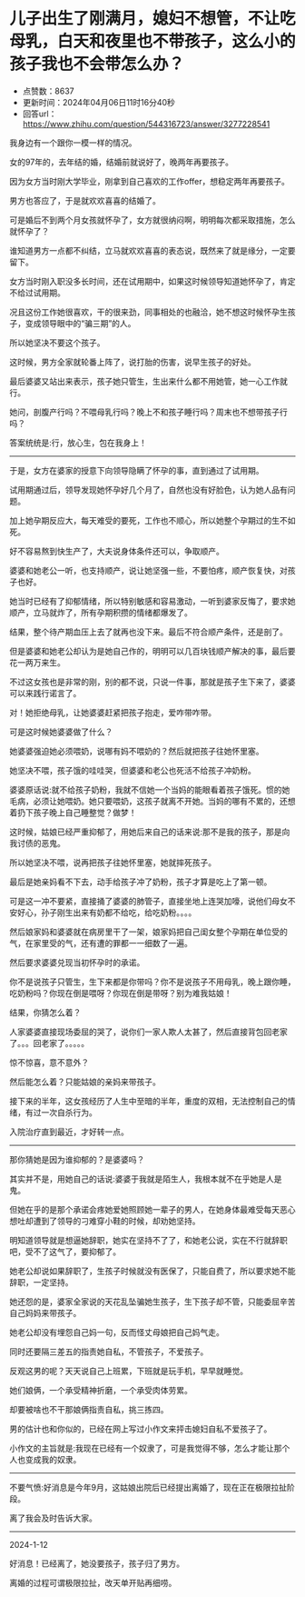 # 儿子出生了刚满月，媳妇不想管，不让吃母乳，白天和夜里也不带孩子，这么小的孩子我也不会带怎么办？
- 点赞数：8637
- 更新时间：2024年04月06日11时16分40秒
- 回答url：https://www.zhihu.com/question/544316723/answer/3277228541
<body>
 <p data-pid="J7yGkYEG">我身边有一个跟你一模一样的情况。</p>
 <p data-pid="58GCDIYT">女的97年的，去年结的婚，结婚前就说好了，晚两年再要孩子。</p>
 <p data-pid="MTpqYd6k">因为女方当时刚大学毕业，刚拿到自己喜欢的工作offer，想稳定两年再要孩子。</p>
 <p data-pid="Q0M2oyFA">男方也答应了，于是就欢欢喜喜的结婚了。</p>
 <p data-pid="rL-Jq2TM">可是婚后不到两个月女孩就怀孕了，女方就很纳闷啊，明明每次都采取措施，怎么就怀孕了？</p>
 <p data-pid="Qzr-c17s">谁知道男方一点都不纠结，立马就欢欢喜喜的表态说，既然来了就是缘分，一定要留下。</p>
 <p data-pid="_QPSt9lD">女方当时刚入职没多长时间，还在试用期中，如果这时候领导知道她怀孕了，肯定不给过试用期。</p>
 <p data-pid="we4ppzBk">况且这份工作她很喜欢，干的很来劲，同事相处的也融洽，她不想这时候怀孕生孩子，变成领导眼中的“骗三期”的人。</p>
 <p data-pid="_6jewAiz">所以她坚决不要这个孩子。</p>
 <p data-pid="CrB4u4qc">这时候，男方全家就轮番上阵了，说打胎的伤害，说早生孩子的好处。</p>
 <p data-pid="l-6V8X4v">最后婆婆又站出来表示，孩子她只管生，生出来什么都不用她管，她一心工作就行。</p>
 <p data-pid="z_MUzmjS">她问，剖腹产行吗？不喂母乳行吗？晚上不和孩子睡行吗？周末也不想带孩子行吗？</p>
 <p data-pid="6f3YPpdr">答案统统是:行，放心生，包在我身上！</p>
 <hr>
 <p data-pid="Wpd_LnhO">于是，女方在婆家的授意下向领导隐瞒了怀孕的事，直到通过了试用期。</p>
 <p data-pid="z2kd7lC8">试用期通过后，领导发现她怀孕好几个月了，自然也没有好脸色，认为她人品有问题。</p>
 <p data-pid="LdgAfm6g">加上她孕期反应大，每天难受的要死，工作也不顺心，所以她整个孕期过的生不如死。</p>
 <p data-pid="jvGTMNW9">好不容易熬到快生产了，大夫说身体条件还可以，争取顺产。</p>
 <p data-pid="x-nnhZHq">婆婆和她老公一听，也支持顺产，说让她坚强一些，不要怕疼，顺产恢复快，对孩子也好。</p>
 <p data-pid="E91uak4F">她当时已经有了抑郁情绪，所以特别敏感和容易激动，一听到婆家反悔了，要求她顺产，立马就炸了，所有孕期积攒的情绪都爆发了。</p>
 <p data-pid="4u8eocPH">结果，整个待产期血压上去了就再也没下来。最后不符合顺产条件，还是剖了。</p>
 <p data-pid="jYfb2CKF">但是婆婆和她老公却认为是她自己作的，明明可以几百块钱顺产解决的事，最后要花一两万来生。</p>
 <p data-pid="J33r_awY">不过这女孩也是非常的刚，别的都不说，只说一件事，那就是孩子生下来了，婆婆可以来践行诺言了。</p>
 <p data-pid="CSCAz3fH">对！她拒绝母乳，让她婆婆赶紧把孩子抱走，爱咋带咋带。</p>
 <p data-pid="qpKXv0lq">可是这时候她婆婆做了什么？</p>
 <p data-pid="_1BHhiwt">她婆婆强迫她必须喂奶，说哪有妈不喂奶的？然后就把孩子往她怀里塞。</p>
 <p data-pid="kYEbWTaJ">她坚决不喂，孩子饿的哇哇哭，但婆婆和老公也死活不给孩子冲奶粉。</p>
 <p data-pid="CfO1r88_">婆婆原话说:就不给孩子奶粉，我就不信她一个当妈的能眼看着孩子饿死。惯的她毛病，必须让她喂奶。她只要喂奶，这孩子就离不开她。当妈的哪有不累的，还想着扔下孩子晚上自己睡整觉？做梦！</p>
 <p data-pid="71s2g3xp">这时候，姑娘已经严重抑郁了，用她后来自己的话来说:那不是我的孩子，那是向我讨债的恶鬼。</p>
 <p data-pid="itJiICql">所以她坚决不喂，说再把孩子往她怀里塞，她就摔死孩子。</p>
 <p data-pid="Oh7y6VDH">最后是她亲妈看不下去，动手给孩子冲了奶粉，孩子才算是吃上了第一顿。</p>
 <p data-pid="VMz-D9wP">可是这一冲不要紧，直接捅了婆婆的肺管子，直接坐地上连哭加嚎，说他们母女不安好心，孙子刚生出来有奶都不给吃，给吃奶粉。。。。</p>
 <p data-pid="ZsHC33su">然后娘家妈和婆婆就在病房里干了一架，娘家妈把自己闺女整个孕期在单位受的气，在家里受的气，还有遭的罪都一一细数了一遍。</p>
 <p data-pid="pwATMF4s">然后要求婆婆兑现当初怀孕时的承诺。</p>
 <p data-pid="dz5kUZeC">你不是说孩子只管生，生下来都是你带吗？你不是说孩子不用母乳，晚上跟你睡，吃奶粉吗？你现在倒是喂呀？你现在倒是带呀？别为难我姑娘！</p>
 <p data-pid="nTa48GE2">结果，你猜怎么着？</p>
 <p data-pid="tbcsYNwx">人家婆婆直接现场委屈的哭了，说你们一家人欺人太甚了，然后直接背包回老家了。。。回老家了。。。。。</p>
 <p data-pid="rut_Y1hc">惊不惊喜，意不意外？</p>
 <p data-pid="RXRas-Vo">然后能怎么着？只能姑娘的亲妈来带孩子。</p>
 <p data-pid="DL0j7Hxg">接下来的半年，这女孩经历了人生中至暗的半年，重度的双相，无法控制自己的情绪，有过一次自杀行为。</p>
 <p data-pid="9FmOgAVk">入院治疗直到最近，才好转一点。</p>
 <hr>
 <p data-pid="pwzPf9C6">那你猜她是因为谁抑郁的？是婆婆吗？</p>
 <p data-pid="uIZhPwW0">其实并不是，用她自己的话说:婆婆于我就是陌生人，我根本就不在乎她是人是鬼。</p>
 <p data-pid="8emhGkOm">但她在乎的是那个承诺会疼她爱她照顾她一辈子的男人，在她身体最难受每天恶心想吐却遭到了领导的刁难穿小鞋的时候，却劝她坚持。</p>
 <p data-pid="3cBf78K7">明知道领导就是想逼她辞职，她实在坚持不了了，和她老公说，实在不行就辞职吧，受不了这气了，要抑郁了。</p>
 <p data-pid="woWQ0R7w">她老公却说如果辞职了，生孩子时候就没有医保了，只能自费了，所以要求她不能辞职，一定坚持。</p>
 <p data-pid="2Wa3_rmW">她还怨的是，婆家全家说的天花乱坠骗她生孩子，生下孩子却不管，只能委屈辛苦自己妈妈来带孩子。</p>
 <p data-pid="vwZoCOyy">她老公却没有埋怨自己妈一句，反而怪丈母娘把自己妈气走。</p>
 <p data-pid="_zXsPtF2">同时还要隔三差五的指责她自私，不管孩子，不爱孩子。</p>
 <p data-pid="h98sVsKy">反观这男的呢？天天说自己上班累，下班就是玩手机，早早就睡觉。</p>
 <p data-pid="qYn5HKj_">她们娘俩，一个承受精神折磨，一个承受肉体劳累。</p>
 <p data-pid="-31o3g7x">却要被啥也不干那娘俩指责自私，挑三拣四。</p>
 <p data-pid="QztkLpF_">男的估计也和你似的，已经在网上写过小作文来抨击媳妇自私不爱孩子了。</p>
 <p data-pid="mrKVprn_">小作文的主旨就是:我现在已经有一个奴隶了，可是我觉得不够，怎么才能让那个人也变成我的奴隶。</p>
 <hr>
 <p data-pid="wSmqTGYa">不要气愤:好消息是今年9月，这姑娘出院后已经提出离婚了，现在正在极限拉扯阶段。</p>
 <p data-pid="Bdp9tBI9">离了我会及时告诉大家。</p>
 <hr>
 <p data-pid="2qGhzO8o">2024-1-12</p>
 <p data-pid="PH8HkJ8z">好消息！已经离了，她没要孩子，孩子归了男方。</p>
 <p data-pid="6CMVkGsg">离婚的过程可谓极限拉扯，改天单开贴再细唠。</p><a data-draft-node="block" data-draft-type="ad-link-card" data-ad-id="fee_59398f5cfd938ab6cbf8a95ad846dff1"></a>
 <p></p>
</body>